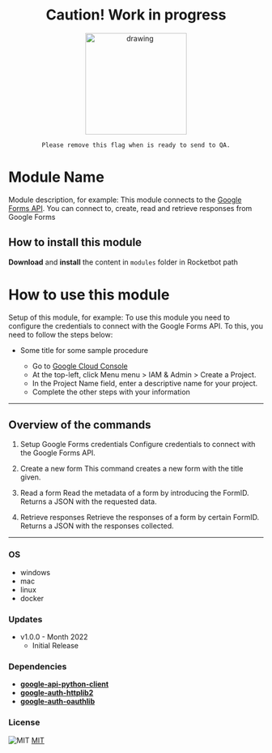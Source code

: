 <div align="center">

# Caution! Work in progress

<img src="https://cdn11.bigcommerce.com/s-frpbc5/images/stencil/2000x2000/products/1477/2368/EU20456_450x300_POLY__65377.1501221193.jpg?c=2" alt="drawing" width="200"/>

    Please remove this flag when is ready to send to QA.

</div>

# Module Name

Module description, for example: This module connects to the [Google Forms API](https://developers.google.com/forms/api). You can connect to, create, read and retrieve responses from Google Forms

## How to install this module

**Download** and **install** the content in `modules` folder in Rocketbot path

# How to use this module

Setup of this module, for example:
To use this module you need to configure the credentials to connect with the Google Forms API. To this, you need to follow the steps below:

- Some title for some sample procedure

  - Go to [Google Cloud Console](https://console.cloud.google.com/)
  - At the top-left, click Menu menu > IAM & Admin > Create a Project.
  - In the Project Name field, enter a descriptive name for your project.
  - Complete the other steps with your information

---

## Overview of the commands

1. Setup Google Forms credentials
   Configure credentials to connect with the Google Forms API.

2. Create a new form
   This command creates a new form with the title given.

3. Read a form
   Read the metadata of a form by introducing the FormID. Returns a JSON with the requested data.

4. Retrieve responses
   Retrieve the responses of a form by certain FormID. Returns a JSON with the responses collected.

---

### OS

- windows
- mac
- linux
- docker

### Updates

- v1.0.0 - Month 2022
  - Initial Release

### Dependencies

- [**google-api-python-client**](https://pypi.org/project/google-api-python-client/)
- [**google-auth-httplib2**](https://pypi.org/project/google-auth-httplib2/)
- [**google-auth-oauthlib**](https://pypi.org/project/google-auth-oauthlib/)

### License

![MIT](https://camo.githubusercontent.com/107590fac8cbd65071396bb4d04040f76cde5bde/687474703a2f2f696d672e736869656c64732e696f2f3a6c6963656e73652d6d69742d626c75652e7376673f7374796c653d666c61742d737175617265)
[MIT](http://opensource.org/licenses/mit-license.ph)
